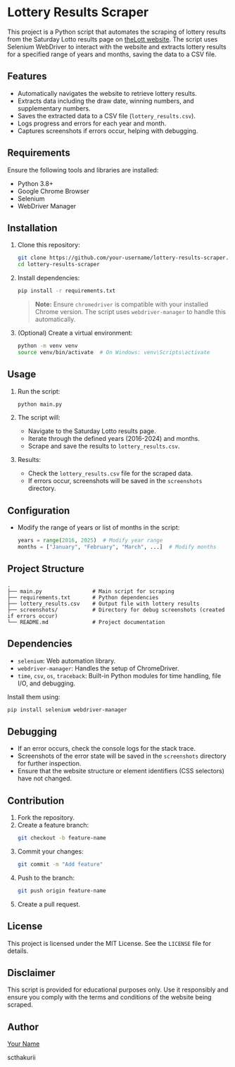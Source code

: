 # Lottery Results Scraper

This project is a Python script that automates the scraping of lottery results from the Saturday Lotto results page on [theLott website](https://www.thelott.com/saturday-lotto/results). The script uses Selenium WebDriver to interact with the website and extracts lottery results for a specified range of years and months, saving the data to a CSV file.

## Features

- Automatically navigates the website to retrieve lottery results.
- Extracts data including the draw date, winning numbers, and supplementary numbers.
- Saves the extracted data to a CSV file (`lottery_results.csv`).
- Logs progress and errors for each year and month.
- Captures screenshots if errors occur, helping with debugging.

## Requirements

Ensure the following tools and libraries are installed:

- Python 3.8+
- Google Chrome Browser
- Selenium
- WebDriver Manager

## Installation

1. Clone this repository:

   ```bash
   git clone https://github.com/your-username/lottery-results-scraper.git
   cd lottery-results-scraper
   ```

2. Install dependencies:

   ```bash
   pip install -r requirements.txt
   ```

   > **Note:** Ensure `chromedriver` is compatible with your installed Chrome version. The script uses `webdriver-manager` to handle this automatically.

3. (Optional) Create a virtual environment:

   ```bash
   python -m venv venv
   source venv/bin/activate  # On Windows: venv\Scripts\activate
   ```

## Usage

1. Run the script:

   ```bash
   python main.py
   ```

2. The script will:

   - Navigate to the Saturday Lotto results page.
   - Iterate through the defined years (2016-2024) and months.
   - Scrape and save the results to `lottery_results.csv`.

3. Results:

   - Check the `lottery_results.csv` file for the scraped data.
   - If errors occur, screenshots will be saved in the `screenshots` directory.

## Configuration

- Modify the range of years or list of months in the script:
  ```python
  years = range(2016, 2025)  # Modify year range
  months = ["January", "February", "March", ...]  # Modify months
  ```

## Project Structure

```
.
├── main.py                # Main script for scraping
├── requirements.txt       # Python dependencies
├── lottery_results.csv    # Output file with lottery results
├── screenshots/           # Directory for debug screenshots (created if errors occur)
└── README.md              # Project documentation
```

## Dependencies

- `selenium`: Web automation library.
- `webdriver-manager`: Handles the setup of ChromeDriver.
- `time`, `csv`, `os`, `traceback`: Built-in Python modules for time handling, file I/O, and debugging.

Install them using:

```bash
pip install selenium webdriver-manager
```

## Debugging

- If an error occurs, check the console logs for the stack trace.
- Screenshots of the error state will be saved in the `screenshots` directory for further inspection.
- Ensure that the website structure or element identifiers (CSS selectors) have not changed.

## Contribution

1. Fork the repository.
2. Create a feature branch:
   ```bash
   git checkout -b feature-name
   ```
3. Commit your changes:
   ```bash
   git commit -m "Add feature"
   ```
4. Push to the branch:
   ```bash
   git push origin feature-name
   ```
5. Create a pull request.

## License

This project is licensed under the MIT License. See the `LICENSE` file for details.

## Disclaimer

This script is provided for educational purposes only. Use it responsibly and ensure you comply with the terms and conditions of the website being scraped.

## Author

[Your Name](https://github.com/your-username)

scthakurii

